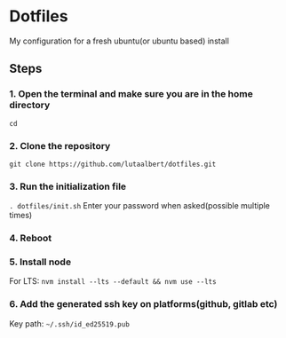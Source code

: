 # Dotfiles

My configuration for a fresh ubuntu(or ubuntu based) install

## Steps

### 1. Open the terminal and make sure you are in the home directory

`cd`

### 2. Clone the repository

`git clone https://github.com/lutaalbert/dotfiles.git`

### 3. Run the initialization file

`. dotfiles/init.sh` Enter your password when asked(possible multiple times)

### 4. Reboot

### 5. Install node

For LTS: `nvm install --lts --default && nvm use --lts`

### 6. Add the generated ssh key on platforms(github, gitlab etc)

Key path: `~/.ssh/id_ed25519.pub`

